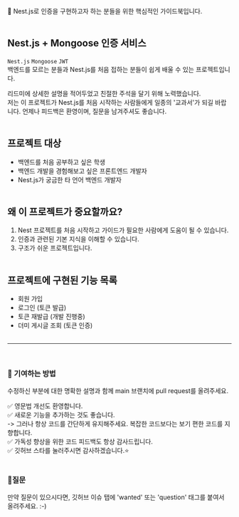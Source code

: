💬 Nest.js로 인증을 구현하고자 하는 분들을 위한 핵심적인 가이드북입니다.</br></br>

## Nest.js + Mongoose 인증 서비스
`Nest.js` `Mongoose` `JWT` </br>
백엔드를 모르는 분들과 Nest.js를 처음 접하는 분들이 쉽게 배울 수 있는 프로젝트입니다. </br>

리드미에 상세한 설명을 적어두었고 친절한 주석을 달기 위해 노력했습니다.</br>
저는 이 프로젝트가 Nest.js를 처음 시작하는 사람들에게 일종의 '교과서'가 되길 바랍니다.
언제나 피드백은 환영이며, 질문을 남겨주셔도 좋습니다. </br></br>

## 프로젝트 대상
- 백엔드를 처음 공부하고 싶은 학생
- 백엔드 개발을 경험해보고 싶은 프론트엔드 개발자
- Nest.js가 궁금한 타 언어 백엔드 개발자 </br></br>

## 왜 이 프로젝트가 중요할까요?
1. Nest 프로젝트를 처음 시작하고 가이드가 필요한 사람에게 도움이 될 수 있습니다.
2. 인증과 관련된 기본 지식을 이해할 수 있습니다.
3. 구조가 쉬운 프로젝트입니다.</br></br>

## 프로젝트에 구현된 기능 목록
- 회원 가입
- 로그인 (토큰 발급)
- 토큰 재발급 (개발 진행중)
- 더미 게시글 조회 (토큰 인증)</br></br>

---

</br>

### 🚀 기여하는 방법
수정하신 부분에 대한 명확한 설명과 함께 main 브랜치에 pull request를 올려주세요. </br>

✅ 영문법 개선도 환영합니다. </br>
✅ 새로운 기능을 추가하는 것도 좋습니다. </br>
-> 그러나 항상 코드를 간단하게 유지해주세요. 복잡한 코드보다는 보기 편한 코드를 지향합니다. </br>
✅ 가독성 향상을 위한 코드 피드백도 항상 감사드립니다. </br>
✅ 깃허브 스타를 눌러주시면 감사하겠습니다.⭐ </br>
</br>
### 🙋질문
만약 질문이 있으시다면, 깃허브 이슈 탭에 'wanted' 또는 'question' 태그를 붙여서 올려주세요. :-)